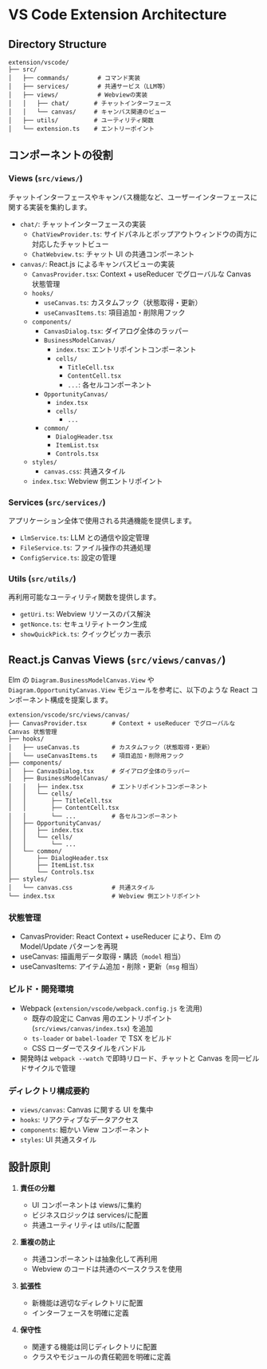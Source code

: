 # VS Code Extension Architecture

## Directory Structure

```
extension/vscode/
├── src/
│   ├── commands/        # コマンド実装
│   ├── services/        # 共通サービス（LLM等）
│   ├── views/           # Webviewの実装
│   │   ├── chat/       # チャットインターフェース
│   │   └── canvas/     # キャンバス関連のビュー
│   ├── utils/          # ユーティリティ関数
│   └── extension.ts    # エントリーポイント
```

## コンポーネントの役割

### Views (`src/views/`)

チャットインターフェースやキャンバス機能など、ユーザーインターフェースに関する実装を集約します。

- `chat/`: チャットインターフェースの実装
  - `ChatViewProvider.ts`: サイドパネルとポップアウトウィンドウの両方に対応したチャットビュー
  - `ChatWebview.ts`: チャット UI の共通コンポーネント
- `canvas/`: React.js によるキャンバスビューの実装
  - `CanvasProvider.tsx`: Context + useReducer でグローバルな Canvas 状態管理
  - `hooks/`
    - `useCanvas.ts`: カスタムフック（状態取得・更新）
    - `useCanvasItems.ts`: 項目追加・削除用フック
  - `components/`
    - `CanvasDialog.tsx`: ダイアログ全体のラッパー
    - `BusinessModelCanvas/`
      - `index.tsx`: エントリポイントコンポーネント
      - `cells/`
        - `TitleCell.tsx`
        - `ContentCell.tsx`
        - `...`: 各セルコンポーネント
    - `OpportunityCanvas/`
      - `index.tsx`
      - `cells/`
        - `...`
    - `common/`
      - `DialogHeader.tsx`
      - `ItemList.tsx`
      - `Controls.tsx`
  - `styles/`
    - `canvas.css`: 共通スタイル
  - `index.tsx`: Webview 側エントリポイント

### Services (`src/services/`)

アプリケーション全体で使用される共通機能を提供します。

- `LlmService.ts`: LLM との通信や設定管理
- `FileService.ts`: ファイル操作の共通処理
- `ConfigService.ts`: 設定の管理

### Utils (`src/utils/`)

再利用可能なユーティリティ関数を提供します。

- `getUri.ts`: Webview リソースのパス解決
- `getNonce.ts`: セキュリティトークン生成
- `showQuickPick.ts`: クイックピッカー表示

## React.js Canvas Views (`src/views/canvas/`)

Elm の `Diagram.BusinessModelCanvas.View` や `Diagram.OpportunityCanvas.View` モジュールを参考に、以下のような React コンポーネント構成を提案します。

```
extension/vscode/src/views/canvas/
├── CanvasProvider.tsx       # Context + useReducer でグローバルな Canvas 状態管理
├── hooks/
│   ├── useCanvas.ts         # カスタムフック（状態取得・更新）
│   └── useCanvasItems.ts    # 項目追加・削除用フック
├── components/
│   ├── CanvasDialog.tsx     # ダイアログ全体のラッパー
│   ├── BusinessModelCanvas/
│   │   ├── index.tsx        # エントリポイントコンポーネント
│   │   └── cells/
│   │       ├── TitleCell.tsx
│   │       ├── ContentCell.tsx
│   │       └── ...          # 各セルコンポーネント
│   ├── OpportunityCanvas/
│   │   ├── index.tsx
│   │   └── cells/
│   │       └── ...
│   └── common/
│       ├── DialogHeader.tsx
│       ├── ItemList.tsx
│       └── Controls.tsx
├── styles/
│   └── canvas.css           # 共通スタイル
└── index.tsx                # Webview 側エントリポイント
```

### 状態管理

- CanvasProvider: React Context + useReducer により、Elm の Model/Update パターンを再現
- useCanvas: 描画用データ取得・購読（`model` 相当）
- useCanvasItems: アイテム追加・削除・更新（`msg` 相当）

### ビルド・開発環境

- Webpack (`extension/vscode/webpack.config.js` を流用)
  - 既存の設定に Canvas 用のエントリポイント (`src/views/canvas/index.tsx`) を追加
  - `ts-loader` or `babel-loader` で TSX をビルド
  - CSS ローダーでスタイルをバンドル
- 開発時は `webpack --watch` で即時リロード、チャットと Canvas を同一ビルドサイクルで管理

### ディレクトリ構成要約

- `views/canvas`: Canvas に関する UI を集中
- `hooks`: リアクティブなデータアクセス
- `components`: 細かい View コンポーネント
- `styles`: UI 共通スタイル

## 設計原則

1. **責任の分離**

   - UI コンポーネントは views/に集約
   - ビジネスロジックは services/に配置
   - 共通ユーティリティは utils/に配置

2. **重複の防止**

   - 共通コンポーネントは抽象化して再利用
   - Webview のコードは共通のベースクラスを使用

3. **拡張性**

   - 新機能は適切なディレクトリに配置
   - インターフェースを明確に定義

4. **保守性**
   - 関連する機能は同じディレクトリに配置
   - クラスやモジュールの責任範囲を明確に定義
